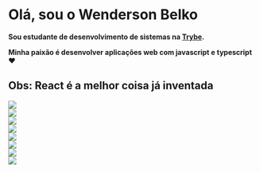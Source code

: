 <h1> Olá, sou o <strong>Wenderson Belko<strong/> </h1>

<p> Sou estudante de desenvolvimento de sistemas na <a href="https://www.betrybe.com/"> Trybe</a>.</p>

<p> Minha paixão é desenvolver aplicações web com javascript e typescript ♥ </p>

<h2> Obs: React é a melhor coisa já inventada </h2>

<img src="https://img.shields.io/badge/javascript-%23F7DF1E.svg?&style=flat-square&logo=javascript&logoColor=black&labelColor=black" />
<br />
<img src="https://img.shields.io/badge/typescript%20-%23007ACC.svg?&style=for-the-badge&logo=typescript&logoColor=white" />
<br />
<img src="	https://img.shields.io/badge/html5%20-%23E34F26.svg?&style=for-the-badge&logo=html5&logoColor=white" />
<br />
<img src="https://img.shields.io/badge/css3%20-%231572B6.svg?&style=for-the-badge&logo=css3&logoColor=white" />
<br />
<img src="https://img.shields.io/badge/sass%20-%23CC6699.svg?&style=for-the-badge&logo=sass&logoColor=white" />
<br />
<img src=https://img.shields.io/badge/react%20-%2320232a.svg?&style=for-the-badge&logo=react&logoColor=%2361DAFB" />
<br />
<img src="https://img.shields.io/badge/material%20ui%20-%230081CB.svg?&style=for-the-badge&logo=material-ui&logoColor=white" />
<br />
<img src="https://img.shields.io/badge/redux%20-%23593d88.svg?&style=for-the-badge&logo=redux&logoColor=white" />

